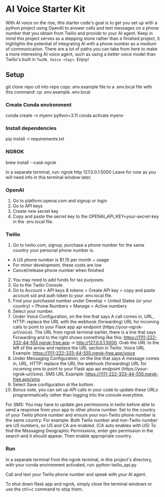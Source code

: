 # AI Voice Starter Kit
With AI voice on the rise, this starter code's goal is to get you set up with a python project using OpenAI to answer calls and text messages on a phone number that you obtain from Twilio and provide to your AI agent. Keep in mind this project serves as a stepping stone rather than a finished project, it highlights the potential of integrating AI with a phone number as a medium of communication. There are a lot of paths you can take from here to make a more interesting AI voice agent, such as using a better voice model than Twilio's built in `TwiML Voice <Say>`. Enjoy!

## Setup

git clone repo
cd into repo
copy .env.example file to a .env.local file with this command: cp .env.example .env.local


### Create Conda environment
conda create -n myenv python=3.11
conda activate myenv

### Install dependencies
pip install -r requirements.txt


### NGROK
brew install --cask ngrok

In a separate terminal, run: ngrok http 127.0.0.1:5000
Leave for now as you will need info in this terminal window later.

### OpenAI
1. Go to platform.openai.com and signup or login
2. Go to API keys
3. Create new secret key
4. Copy and paste the secret key to the OPENAI_API_KEY=your-secret-key in the .env.local file.

### Twilio
1. Go to twilio.com, signup, purchase a phone number for the same country your personal phone number is.
  - A US phone number is $1.15 per month + usage
  - For minor development, these costs are low
  - Cancel/release phone number when finished
2. You may need to add funds for tax purposes.
3. Go to the Twilio Console.
4. Go to Account > API keys & tokens > Create API key > copy and paste account sid and auth token to your .env.local file.
5. Find your purchased number under Develop > United States (or your country) > Phone Numbers > Manage > Active numbers
6. Select your number.
7. Under Voice Configuration, on the line that says A call comes in, URL, HTTP: replace the URL with the webhook (forwarding) URL for incoming calls to point to your Flask app api endpoint (https://your-ngrok-url/voice).
The URL from ngrok terminal earlier, there is a line that says Forwarding and to the right shows something like this: https://1111-222-333-44-555.ngrok-free.app -> http://127.0.0.1:5000. Grab the URL to the left of the arrow and replace the URL section in Twilio.
Voice URL Example: https://1111-222-333-44-555.ngrok-free.app/voice
8. Under Messaging Configuration, on the line that says A message comes in, URL, HTTP: replace the URL the webhook (forwarding) URL for incoming sms to point to your Flask app api endpoint (https://your-ngrok-url/sms).
SMS URL Example: https://1111-222-333-44-555.ngrok-free.app/sms
9. Select Save configuration at the bottom.
10. Bonus note, you can set up API calls in your code to update these URLs programmatically rather than logging into the console everytime.

For SMS:
You may have to update geo permissions in twilio before able to send a response from your app to other phone number.
Set to the country of your Twilio phone number and ensure your non-Twilio phone number is the same country.
For example: Both Twilio number and non-Twilio number are US numbers, so US and CA are enabled. (CA auto enables with US)
To find the Messaging Geographic Permissions, enter geo permission in the search and it should appear. Then enable appropriate country.

### Run
In a separate terminal from the ngrok terminal, in this project's directory, with your conda environment activated, run: python twilio_api.py

Call and text your Twilio phone number and speak with your AI agent.

To shut down flask app and ngrok, simply close the terminal windows or use the ctrl+c command to stop them.